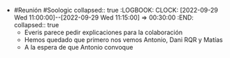 - #Reunión #Soologic
  collapsed:: true
  :LOGBOOK:
  CLOCK: [2022-09-29 Wed 11:00:00]--[2022-09-29 Wed 11:15:00] =>  00:30:00
  :END:
  	collapsed:: true
  - Everis parece pedir explicaciones para la colaboración
  - Hemos quedado que primero nos vemos Antonio, Dani RQR y Matías
  - A la espera de que Antonio convoque